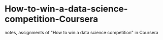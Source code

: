 # How-to-win-a-data-science-competition-Coursera
notes, assignments of "How to win a data science competition" in Coursera
